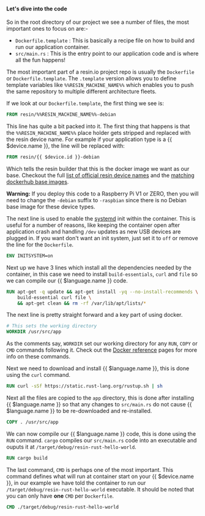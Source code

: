 #### Let's dive into the code
<!-- project link: https://github.com/resin-io-projects/resin-rust-hello-world -->
So in the root directory of our project we see a number of files, the most important ones to focus on are:-
* `Dockerfile.template` : This is basically a recipe file on how to build and run our application container.
* `src/main.rs` : This is the entry point to our application code and is where all the fun happens!

The most important part of a resin.io project repo is usually the `Dockerfile` or `Dockerfile.template`. The `.template` version allows you to define template variables like `%%RESIN_MACHINE_NAME%%` which enables you to push the same repository to multiple different architecture fleets.

If we look at our `Dockerfile.template`, the first thing we see is:
```Dockerfile
FROM resin/%%RESIN_MACHINE_NAME%%-debian
```
This line has quite a bit packed into it. The first thing that happens is that the `%%RESIN_MACHINE_NAME%%` place holder gets stripped and replaced with the resin device name. For example if your application type is a {{ $device.name }}, the line will be replaced with:
```Dockerfile
FROM resin/{{ $device.id }}-debian
```
Which tells the resin builder that this is the docker image we want as our base. Checkout the full [list of official resin device names][listOfResinNames] and the [matching dockerhub base images][resinDockerHub].

__Warning:__ If you deploy this code to a Raspberry Pi V1 or ZERO, then you will need to change the `-debian` suffix to `-raspbian` since there is no Debian base image for these device types.

The next line is used to enable the [systemd][systemd-link] init within the container. This is useful for a number of reasons, like keeping the container open after application crash and handling `/dev` updates as new USB devices are plugged in. If you want don't want an init system, just set it to `off` or remove the line for the `Dockerfile`.
```Dockerfile
ENV INITSYSTEM=on
```

Next up we have 3 lines which install all the dependencies needed by the container, in this case we need to install `build-essentials`, `curl` and `file` so we can compile our {{ $language.name }} code.
```Dockerfile
RUN apt-get -q update && apt-get install -yq --no-install-recommends \
	build-essential curl file \
	&& apt-get clean && rm -rf /var/lib/apt/lists/*
```

The next line is pretty straight forward and a key part of using docker.
```Dockerfile
# This sets the working directory
WORKDIR /usr/src/app
```
As the comments say, `WORKDIR` set our working directory for any `RUN`, `COPY` or `CMD` commands following it. Check out the [Docker reference][docker-ref] pages for more info on these commands.

Next we need to download and install {{ $language.name }}, this is done using the `curl` command.
```Dockerfile
RUN curl -sSf https://static.rust-lang.org/rustup.sh | sh
```

Next all the files are copied to the `app` directory, this is done after installing {{ $language.name }} so that any changes to `src/main.rs` do not cause {{ $language.name }} to be re-downloaded and re-installed.
```Dockerfile
COPY . /usr/src/app
```

We can now compile our {{ $language.name }} code, this is done using the `RUN` command. `cargo` compiles our `src/main.rs` code into an executable and ouputs it at `/target/debug/resin-rust-hello-world`.
```Dockerfile
RUN cargo build
```

The last command, `CMD` is perhaps one of the most important. This command defines what will run at container start on your {{ $device.name }}, in our example we have told the container to run our `/target/debug/resin-rust-hello-world` executable. It should be noted that you can only have **one** `CMD` per `Dockerfile`.
```Dockerfile
CMD ./target/debug/resin-rust-hello-world
```

[resinDockerHub]:https://hub.docker.com/u/resin/
[docker-ref]:https://docs.docker.com/engine/reference/builder/
[systemd-link]:https://en.wikipedia.org/wiki/Systemd
[listOfResinNames]:/devicetypes/
